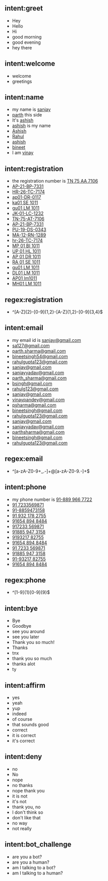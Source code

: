 ## intent:greet
- Hey
- Hello
- Hi
- good morning
- good evening
- hey there

## intent:welcome
- welcome
- greetings

## intent:name
- my name is [sanjay](name)
- [parth](name:parth) this side
- It's [ashish](name)
- [ashish](name:ashish) is my name
- [Ashish](name)
- [Rahul](name)
- [ashish](name)
- [bineet](name)
- I am [vinay](name)

## intent:registration
- the registration number is [TN 75 AA 7106](registration)
- [AP-21-BP-7331](registration)
- [HR-26-TC-7174](registration)
- [ap01-DR-0117](registration)
- [ka01 SE 1011](registration)
- [gu01 LM 1011](registration)
- [JK-01-LC-1232](registration)
- [TN-75-AT-7106](registration)
- [AP-21-BP-7331](registration)
- [PU-19-DS-0343](registration)
- [MA-12-RN-1289](registration)
- [hr-26-TC-7174](registration)
- [MP 01 BI 1011](registration)
- [UP 01 HL 1011](registration)
- [AP 01 DR 1011](registration)
- [RA 01 SE 1011](registration)
- [gu01 LM 1011](registration)
- [DL01 LM 1011](registration)
- [AP01 lm1011](registration)
- [MH01 LM 1011](registration)

## regex:registration
- ^[A-Z]{2}-[0-9]{1,2}-[A-Z]{1,2}-[0-9]{3,4}$

## intent:email
- my email id is [sanjay@gmail.com](email)
- [sa127@gmail.com](email)
- [parth.sharma@gmail.com](email)
- [bineetsingh54@gmail.com](email)
- [rahulgupta123@gmail.com](email)
- [sanjay@gmail.com](email)
- [sanjayyadav@gmail.com](email)
- [parth_sharma@gmail.com](email)
- [bsingh@gmail.com](email)
- [rahulg123@gmail.com](email)
- [sanjay@gmail.com](email)
- [vinaypandey@gmail.com](email)
- [psharma@gmail.com](email)
- [bineetsingh@gmail.com](email)
- [rahulgupta123@gmail.com](email)
- [sanjay@gmail.com](email)
- [sanjayyadav@gmail.com](email)
- [parthsharma@gmail.com](email)
- [bineetsingh@gmail.com](email)
- [rahulgupta123@gmail.com](email)

## regex:email
- ^[a-zA-Z0-9+_.-]+@[a-zA-Z0-9.-]+$

## intent:phone
- my phone number is [91-889 966 7722](phone)
- [91 7233569871](phone)
- [91-8859473158](phone)
- [91 932 178 2755](phone)
- [91654 894 8484](phone)
- [917233 569871](phone)
- [91885 947 3158](phone)
- [9193217 82755](phone)
- [91654 894 8484](phone)
- [91 7233 569871](phone)
- [91885 947 3158](phone)
- [91-93217 82755](phone)
- [91654 894 8484](phone)


## regex:phone
- ^[1-9]{1}[0-9]{9}$

## intent:bye
- Bye
- Goodbye
- see you around
- see you later
- Thank you so much!
- Thanks
- tnx
- thank you so much
- thanks alot
- ty

## intent:affirm
- yes
- yeah
- yup
- indeed
- of course
- that sounds good
- correct
- it is correct
- it's correct

## intent:deny
- no
- No
- nope
- no thanks
- nope thank you
- it is not
- it's not
- thank you, no
- I don't think so
- don't like that
- no way
- not really

## intent:bot_challenge
- are you a bot?
- are you a human?
- am I talking to a bot?
- am I talking to a human?